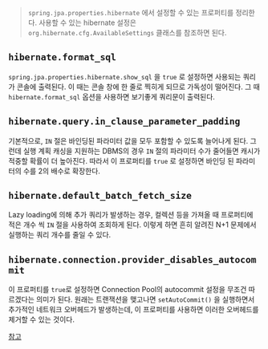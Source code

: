 > `spring.jpa.properties.hibernate` 에서 설정할 수 있는 프로퍼티를 정리한다.
 사용할 수 있는 hibernate 설정은 `org.hibernate.cfg.AvailableSettings` 클래스를 참조하면 된다.

## `hibernate.format_sql`

`spring.jpa.properties.hibernate.show_sql` 을 `true` 로 설정하면 사용되는 쿼리가 콘솔에 출력된다. 이 때는 콘솔 창에 한 줄로 찍히게 되므로 가독성이 떨어진다.
그 때 `hibernate.format_sql`  옵션을 사용하면 보기좋게 쿼리문이 출력된다.

## `hibernate.query.in_clause_parameter_padding`

기본적으로, `IN` 절은 바인딩된 파라미터 값을 모두 포함할 수 있도록 늘어나게 된다. 그런데 실행 계획 캐싱을 지원하는 DBMS의 경우 `IN` 절의 파라미터 수가 줄어들면 캐시가 적중할 확률이 더 높아진다. 따라서 이 프로퍼티를 `true` 로 설정하면 바인딩 된 파라미터의 수를 2의 배수로 확장한다.

## `hibernate.default_batch_fetch_size` 

Lazy loading에 의해 추가 쿼리가 발생하는 경우, 컬렉션 등을 가져올 때 프로퍼티에 적은 개수 씩 `IN` 절을 사용하여 조회하게 된다. 이렇게 하면 흔히 알려진 N+1 문제에서 실행하는 쿼리 개수를 줄일 수 있다.

## `hibernate.connection.provider_disables_autocommit`

이 프로퍼티를 `true`로 설정하면 Connection Pool의 autocommit 설정을 무조건 따르겠다는 의미가 된다. 원래는 트랜잭션을 맺고나면 `setAutoCommit()` 을 실행하면서 추가적인 네트워크 오버헤드가 발생하는데, 이 프로퍼티를 사용하면 이러한 오버헤드를 제거할 수 있는 것이다.

[참고](https://pkgonan.github.io/2019/01/hibrnate-autocommit-tuning)


